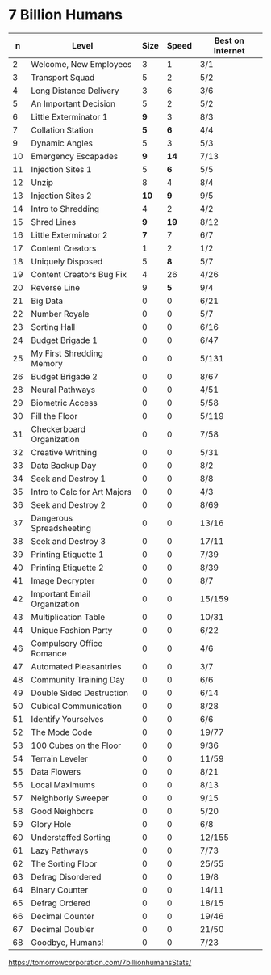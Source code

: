 # 7 Billion Humans

| n | Level                           |Size  |Speed |Best on Internet|
|---|---------------------------------|------|------|----------------|
| 2 | Welcome, New Employees          |3     |1     | 3/1            |
| 3 | Transport Squad                 |5     |2     | 5/2            |
| 4 | Long Distance Delivery          |3     |6     | 3/6            |
| 5 | An Important Decision           |5     |2     | 5/2            |
| 6 | Little Exterminator 1           |**9** |3     | 8/3            |
| 7 | Collation Station               |**5** |**6** | 4/4            |
| 9 | Dynamic Angles                  |5     |3     | 5/3            |
|10 | Emergency Escapades             |**9** |**14**| 7/13           |
|11 | Injection Sites 1               |5     |**6** | 5/5            |
|12 | Unzip                           |8     |4     | 8/4            |
|13 | Injection Sites 2               |**10**|**9** | 9/5            |
|14 | Intro to Shredding              |4     |2     | 4/2            |
|15 | Shred Lines                     |**9** |**19**| 8/12           |
|16 | Little Exterminator 2           |**7** |7     | 6/7            |
|17 | Content Creators                |1     |2     | 1/2            |
|18 | Uniquely Disposed               |5     |**8** | 5/7            |
|19 | Content Creators Bug Fix        |4     |26    | 4/26           |
|20 | Reverse Line                    |9     |**5** | 9/4            |
|21 | Big Data                        |0     |0     | 6/21           |
|22 | Number Royale                   |0     |0     | 5/7            |
|23 | Sorting Hall                    |0     |0     | 6/16           |
|24 | Budget Brigade 1                |0     |0     | 6/47           |
|25 | My First Shredding Memory       |0     |0     | 5/131          |
|26 | Budget Brigade 2                |0     |0     | 8/67           |
|28 | Neural Pathways                 |0     |0     | 4/51           |
|29 | Biometric Access                |0     |0     | 5/58           |
|30 | Fill the Floor                  |0     |0     | 5/119          |
|31 | Checkerboard Organization       |0     |0     | 7/58           |
|32 | Creative Writhing               |0     |0     | 5/31           |
|33 | Data Backup Day                 |0     |0     | 8/2            |
|34 | Seek and Destroy 1              |0     |0     | 8/8            |
|35 | Intro to Calc for Art Majors    |0     |0     | 4/3            |
|36 | Seek and Destroy 2              |0     |0     | 8/69           |
|37 | Dangerous Spreadsheeting        |0     |0     | 13/16          |
|38 | Seek and Destroy 3              |0     |0     | 17/11          |
|39 | Printing Etiquette 1            |0     |0     | 7/39           |
|40 | Printing Etiquette 2            |0     |0     | 8/39           |
|41 | Image Decrypter                 |0     |0     | 8/7            |
|42 | Important Email Organization    |0     |0     | 15/159         |
|43 | Multiplication Table            |0     |0     | 10/31          |
|44 | Unique Fashion Party            |0     |0     | 6/22           |
|46 | Compulsory Office Romance       |0     |0     | 4/6            |
|47 | Automated Pleasantries          |0     |0     | 3/7            |
|48 | Community Training Day          |0     |0     | 6/6            |
|49 | Double Sided Destruction        |0     |0     | 6/14           |
|50 | Cubical Communication           |0     |0     | 8/28           |
|51 | Identify Yourselves             |0     |0     | 6/6            |
|52 | The Mode Code                   |0     |0     | 19/77          |
|53 | 100 Cubes on the Floor          |0     |0     | 9/36           |
|54 | Terrain Leveler                 |0     |0     | 11/59          |
|55 | Data Flowers                    |0     |0     | 8/21           |
|56 | Local Maximums                  |0     |0     | 8/13           |
|57 | Neighborly Sweeper              |0     |0     | 9/15           |
|58 | Good Neighbors                  |0     |0     | 5/20           |
|59 | Glory Hole                      |0     |0     | 6/8            |
|60 | Understaffed Sorting            |0     |0     | 12/155         |
|61 | Lazy Pathways                   |0     |0     | 7/73           |
|62 | The Sorting Floor               |0     |0     | 25/55          |
|63 | Defrag Disordered               |0     |0     | 19/8           |
|64 | Binary Counter                  |0     |0     | 14/11          |
|65 | Defrag Ordered                  |0     |0     | 18/15          |
|66 | Decimal Counter                 |0     |0     | 19/46          |
|67 | Decimal Doubler                 |0     |0     | 21/50          |
|68 | Goodbye, Humans!                |0     |0     | 7/23           |

https://tomorrowcorporation.com/7billionhumansStats/
